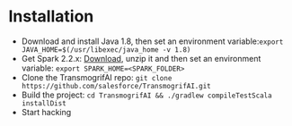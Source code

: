 # Installation

* Download and install Java 1.8, then set an environment variable:`export JAVA_HOME=$(/usr/libexec/java_home -v 1.8)`
* Get Spark 2.2.x: [Download](https://spark.apache.org/downloads.html), unzip it and then set an environment variable: `export SPARK_HOME=<SPARK_FOLDER>`
* Clone the TransmogrifAI repo: `git clone https://github.com/salesforce/TransmogrifAI.git`
* Build the project: `cd TransmogrifAI && ./gradlew compileTestScala installDist`
* Start hacking

